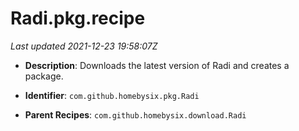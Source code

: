 # Radi.pkg.recipe

_Last updated 2021-12-23 19:58:07Z_

- **Description**: Downloads the latest version of Radi and creates a package.

- **Identifier**: `com.github.homebysix.pkg.Radi`

- **Parent Recipes**: `com.github.homebysix.download.Radi`